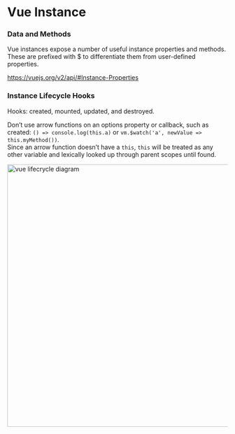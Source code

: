 # Vue Instance

### Data and Methods

Vue instances expose a number of useful instance properties and methods. These are prefixed with $ to differentiate them from user-defined properties.

https://vuejs.org/v2/api/#Instance-Properties

### Instance Lifecycle Hooks

Hooks: created, mounted, updated, and destroyed.

Don’t use arrow functions on an options property or callback, such as created:
`() => console.log(this.a)` or `vm.$watch('a', newValue => this.myMethod())`.<br>
Since an arrow function doesn’t have a `this`, `this` will be treated as any other variable and lexically looked up through parent scopes until found.

<img src="https://vuejs.org/images/lifecycle.png" alt="vue lifecrycle diagram" style="width: 600px">
